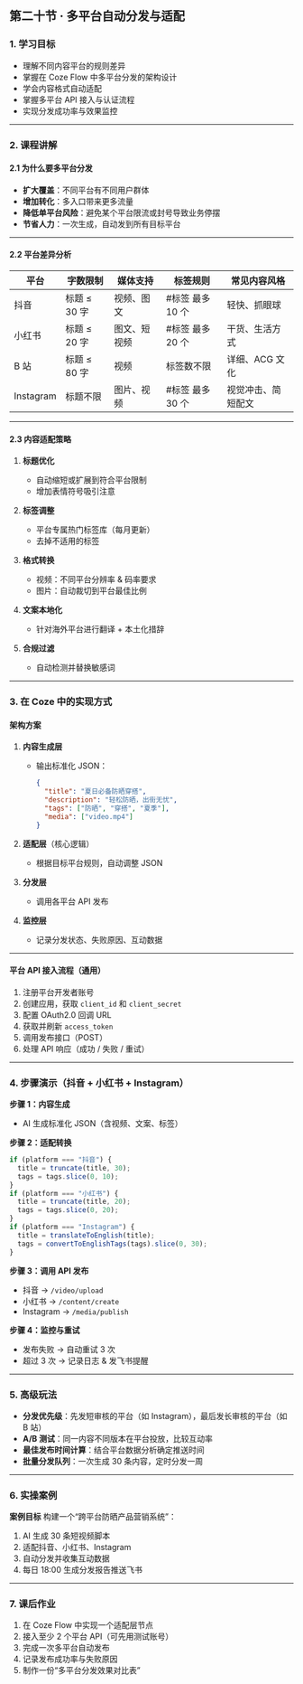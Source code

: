 ## **第二十节 · 多平台自动分发与适配**

### 1. 学习目标

* 理解不同内容平台的规则差异
* 掌握在 Coze Flow 中多平台分发的架构设计
* 学会内容格式自动适配
* 掌握多平台 API 接入与认证流程
* 实现分发成功率与效果监控

---

### 2. 课程讲解

#### 2.1 为什么要多平台分发

* **扩大覆盖**：不同平台有不同用户群体
* **增加转化**：多入口带来更多流量
* **降低单平台风险**：避免某个平台限流或封号导致业务停摆
* **节省人力**：一次生成，自动发到所有目标平台

---

#### 2.2 平台差异分析

| 平台        | 字数限制      | 媒体支持   | 标签规则        | 常见内容风格    |
| --------- | --------- | ------ | ----------- | --------- |
| 抖音        | 标题 ≤ 30 字 | 视频、图文  | #标签 最多 10 个 | 轻快、抓眼球    |
| 小红书       | 标题 ≤ 20 字 | 图文、短视频 | #标签 最多 20 个 | 干货、生活方式   |
| B 站       | 标题 ≤ 80 字 | 视频     | 标签数不限       | 详细、ACG 文化 |
| Instagram | 标题不限      | 图片、视频  | #标签 最多 30 个 | 视觉冲击、简短配文 |

---

#### 2.3 内容适配策略

1. **标题优化**

   * 自动缩短或扩展到符合平台限制
   * 增加表情符号吸引注意
2. **标签调整**

   * 平台专属热门标签库（每月更新）
   * 去掉不适用的标签
3. **格式转换**

   * 视频：不同平台分辨率 & 码率要求
   * 图片：自动裁切到平台最佳比例
4. **文案本地化**

   * 针对海外平台进行翻译 + 本土化措辞
5. **合规过滤**

   * 自动检测并替换敏感词

---

### 3. 在 Coze 中的实现方式

#### 架构方案

1. **内容生成层**

   * 输出标准化 JSON：

     ```json
     {
       "title": "夏日必备防晒穿搭",
       "description": "轻松防晒，出街无忧",
       "tags": ["防晒", "穿搭", "夏季"],
       "media": ["video.mp4"]
     }
     ```
2. **适配层**（核心逻辑）

   * 根据目标平台规则，自动调整 JSON
3. **分发层**

   * 调用各平台 API 发布
4. **监控层**

   * 记录分发状态、失败原因、互动数据

---

#### 平台 API 接入流程（通用）

1. 注册平台开发者账号
2. 创建应用，获取 `client_id` 和 `client_secret`
3. 配置 OAuth2.0 回调 URL
4. 获取并刷新 `access_token`
5. 调用发布接口（POST）
6. 处理 API 响应（成功 / 失败 / 重试）

---

### 4. 步骤演示（抖音 + 小红书 + Instagram）

**步骤 1：内容生成**

* AI 生成标准化 JSON（含视频、文案、标签）

**步骤 2：适配转换**

```js
if (platform === "抖音") {
  title = truncate(title, 30);
  tags = tags.slice(0, 10);
}
if (platform === "小红书") {
  title = truncate(title, 20);
  tags = tags.slice(0, 20);
}
if (platform === "Instagram") {
  title = translateToEnglish(title);
  tags = convertToEnglishTags(tags).slice(0, 30);
}
```

**步骤 3：调用 API 发布**

* 抖音 → `/video/upload`
* 小红书 → `/content/create`
* Instagram → `/media/publish`

**步骤 4：监控与重试**

* 发布失败 → 自动重试 3 次
* 超过 3 次 → 记录日志 & 发飞书提醒

---

### 5. 高级玩法

* **分发优先级**：先发短审核的平台（如 Instagram），最后发长审核的平台（如 B 站）
* **A/B 测试**：同一内容不同版本在平台投放，比较互动率
* **最佳发布时间计算**：结合平台数据分析确定推送时间
* **批量分发队列**：一次生成 30 条内容，定时分发一周

---

### 6. 实操案例

**案例目标**
构建一个“跨平台防晒产品营销系统”：

1. AI 生成 30 条短视频脚本
2. 适配抖音、小红书、Instagram
3. 自动分发并收集互动数据
4. 每日 18:00 生成分发报告推送飞书

---

### 7. 课后作业

1. 在 Coze Flow 中实现一个适配层节点
2. 接入至少 2 个平台 API（可先用测试账号）
3. 完成一次多平台自动发布
4. 记录发布成功率与失败原因
5. 制作一份“多平台分发效果对比表”


